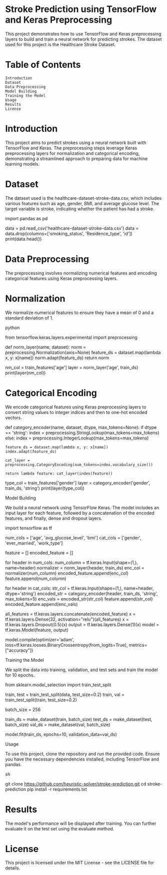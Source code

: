 # Stroke Prediction using TensorFlow and Keras Preprocessing

This project demonstrates how to use TensorFlow and Keras preprocessing layers to build and train a neural network for predicting strokes. The dataset used for this project is the Healthcare Stroke Dataset.

# Table of Contents

    Introduction
    Dataset
    Data Preprocessing
    Model Building
    Training the Model
    Usage
    Results
    License

# Introduction

This project aims to predict strokes using a neural network built with TensorFlow and Keras. The preprocessing steps leverage Keras preprocessing layers for normalization and categorical encoding, demonstrating a streamlined approach to preparing data for machine learning models.

# Dataset
The dataset used is the healthcare-dataset-stroke-data.csv, which includes various features such as age, gender, BMI, and average glucose level. The target variable is stroke, indicating whether the patient has had a stroke.

import pandas as pd

data = pd.read_csv('healthcare-dataset-stroke-data.csv')
data = data.drop(columns=['smoking_status', 'Residence_type', 'id'])
print(data.head())


# Data Preprocessing

The preprocessing involves normalizing numerical features and encoding categorical features using Keras preprocessing layers.

# Normalization

We normalize numerical features to ensure they have a mean of 0 and a standard deviation of 1.

python

from tensorflow.keras.layers.experimental import preprocessing

def norm_layer(name, dataset):
    norm = preprocessing.Normalization(axis=None)
    feature_ds = dataset.map(lambda x, y: x[name])
    norm.adapt(feature_ds)
    return norm

nm_col = train_features['age']
layer = norm_layer('age', train_ds)
print(layer(nm_col))

# Categorical Encoding

We encode categorical features using Keras preprocessing layers to convert string values to integer indices and then to one-hot encoded vectors.



def category_encoder(name, dataset, dtype, max_tokens=None):
    if dtype == 'string':
        index = preprocessing.StringLookup(max_tokens=max_tokens)
    else:
        index = preprocessing.IntegerLookup(max_tokens=max_tokens)
    
    feature_ds = dataset.map(lambda x, y: x[name])
    index.adapt(feature_ds)
    
    cat_layer = preprocessing.CategoryEncoding(num_tokens=index.vocabulary_size())
    
    return lambda feature: cat_layer(index(feature))

type_col = train_features['gender']
layer = category_encoder('gender', train_ds, 'string')
print(layer(type_col))

Model Building

We build a neural network using TensorFlow Keras. The model includes an input layer for each feature, followed by a concatenation of the encoded features, and finally, dense and dropout layers.



import tensorflow as tf

num_cols = ['age', 'avg_glucose_level', 'bmi']
cat_cols = ['gender', 'ever_married', 'work_type']

feature = []
encoded_feature = []

for header in num_cols:
    num_column = tf.keras.Input(shape=(1,), name=header)
    normalizer = norm_layer(header, train_ds)
    enc_col = normalizer(num_column)
    encoded_feature.append(enc_col)
    feature.append(num_column)

for header in cat_cols:
    str_col = tf.keras.Input(shape=(1,), name=header, dtype='string')
    encoded_str = category_encoder(header, train_ds, 'string', max_tokens=5)
    enc_vals = encoded_str(str_col)
    feature.append(str_col)
    encoded_feature.append(enc_vals)

all_features = tf.keras.layers.concatenate(encoded_feature)
x = tf.keras.layers.Dense(32, activation="relu")(all_features)
x = tf.keras.layers.Dropout(0.5)(x)
output = tf.keras.layers.Dense(1)(x)
model = tf.keras.Model(feature, output)

model.compile(optimizer='adam',
              loss=tf.keras.losses.BinaryCrossentropy(from_logits=True),
              metrics=["accuracy"])

Training the Model

We split the data into training, validation, and test sets and train the model for 10 epochs.



from sklearn.model_selection import train_test_split

train, test = train_test_split(data, test_size=0.2)
train, val = train_test_split(train, test_size=0.2)

batch_size = 256

train_ds = make_dataset(train, batch_size)
test_ds = make_dataset(test, batch_size)
val_ds = make_dataset(val, batch_size)

model.fit(train_ds, epochs=10, validation_data=val_ds)

Usage

To use this project, clone the repository and run the provided code. Ensure you have the necessary dependencies installed, including TensorFlow and pandas.

sh

git clone https://github.com/heuristic-solver/stroke-prediction.git
cd stroke-prediction
pip install -r requirements.txt

# Results

The model's performance will be displayed after training. You can further evaluate it on the test set using the evaluate method.
# License

This project is licensed under the MIT License - see the LICENSE file for details.
